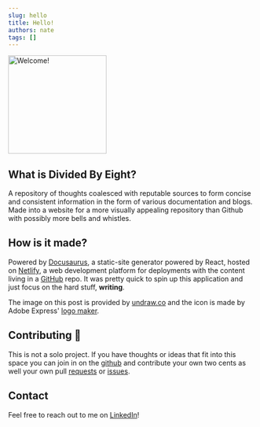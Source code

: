```yaml
---
slug: hello
title: Hello!
authors: nate
tags: []
---
```


<img src="\img\undraw_welcoming_re_x0qo.svg" alt="Welcome!" width="200"/>  

## What is Divided By Eight?
A repository of thoughts coalesced with reputable sources to form concise and consistent information in the form of various documentation and blogs. Made into a website for a more visually appealing repository than Github with possibly more bells and whistles. 

## How is it made? 
Powered by [Docusaurus](https://docusaurus.io/), a static-site generator powered by React, hosted on [Netlify](https://www.netlify.com/), a web development platform for deployments with the content living in a [GitHub](https://github.com/) repo. It was pretty quick to spin up this application and just focus on the hard stuff, **writing**. 

The image on this post is provided by [undraw.co](https://undraw.co/) and the icon is made by Adobe Express' [logo maker](https://www.adobe.com/express/create/logo).
## Contributing 🚧
This is not a solo project. If you have thoughts or ideas that fit into this space you can join in on the [github](https://github.com/SevenNateNine/DividedByEight) and contribute your own two cents as well your own pull [requests](https://docs.github.com/en/get-started/exploring-projects-on-github/contributing-to-a-project) or [issues](https://docs.github.com/en/issues/tracking-your-work-with-issues/about-issues). 
## Contact
Feel free to reach out to me on [LinkedIn](https://www.linkedin.com/in/nathaniel-chan-a9723813a/)! 